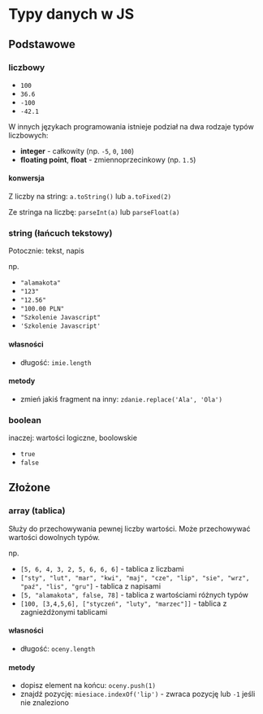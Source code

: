 # Typy danych w JS

## Podstawowe

### liczbowy
* `100`
* `36.6`
* `-100`
* `-42.1`
  
W innych językach programowania istnieje podział na dwa rodzaje typów liczbowych:
- **integer** - całkowity (np. `-5`, `0`, `100`)
- **floating point**, **float** - zmiennoprzecinkowy (np. `1.5`)

#### konwersja
Z liczby na string: `a.toString()` lub `a.toFixed(2)`

Ze stringa na liczbę: `parseInt(a)` lub `parseFloat(a)`

### string (łańcuch tekstowy)
Potocznie: tekst, napis

np.
* `"alamakota"`
* `"123"`
* `"12.56"`
* `"100.00 PLN"`
* `"Szkolenie Javascript"`
* `'Szkolenie Javascript'`

#### własności
- długość: `imie.length`

#### metody
- zmień jakiś fragment na inny: `zdanie.replace('Ala', 'Ola')`


### boolean
inaczej: wartości logiczne, boolowskie

* `true`
* `false`

## Złożone

### array (tablica)

Służy do przechowywania pewnej liczby wartości. Może przechowywać wartości dowolnych typów.

np.
* `[5, 6, 4, 3, 2, 5, 6, 6, 6]`  - tablica z liczbami
* `["sty", "lut", "mar", "kwi", "maj", "cze", "lip", "sie", "wrz", "paź", "lis", "gru"]` - tablica z napisami
* `[5, "alamakota", false, 78]` - tablica z wartościami różnych typów
* `[100, [3,4,5,6], ["styczeń", "luty", "marzec"]]` - tablica z zagnieżdżonymi tablicami

#### własności
- długość: `oceny.length`

#### metody
- dopisz element na końcu: `oceny.push(1)`
- znajdź pozycję: `miesiace.indexOf('lip')` - zwraca pozycję lub `-1` jeśli nie znaleziono